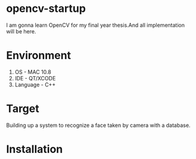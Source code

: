 opencv-startup
==============

I am gonna learn OpenCV for my final year thesis.And all implementation will be here.


Environment
==============
1. OS       - MAC 10.8
2. IDE      - QT/XCODE
3. Language - C++



Target
==============
 Building up a system to recognize a face taken by camera with a database.
 
 
Installation
==============
